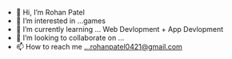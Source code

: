 - 👋 Hi, I’m Rohan Patel
- 👀 I’m interested in ...games
- 🌱 I’m currently learning ... Web Devlopment + App Devlopment
- 💞️ I’m looking to collaborate on ...
- 📫 How to reach me ...rohanpatel0421@gmail.com

<!---
Rohan3429/Rohan3429 is a ✨ special ✨ repository because its `README.md` (this file) appears on your GitHub profile.
You can click the Preview link to take a look at your changes.
--->
